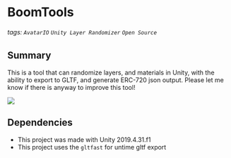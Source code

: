 # BoomTools
###### tags: `AvatarIO` `Unity Layer Randomizer` `Open Source`

## Summary

This is a tool that can randomize layers, and materials in Unity, with the ability to export to GLTF, and generate ERC-720 json output. Please let me know if there is anyway to improve this tool! 

![](https://i.imgur.com/60UFq3f.png)


## Dependencies
- This project was made with Unity 2019.4.31.f1 
- This project uses the `gltfast` for untime gltf export
